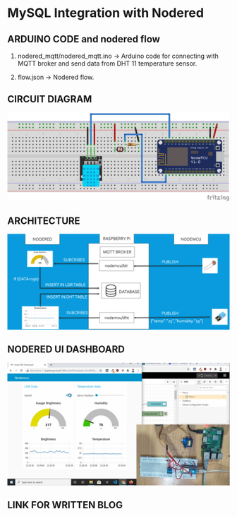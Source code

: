 # MySQL Integration with Nodered


## ARDUINO CODE and nodered flow

1. nodered_mqtt/nodered_mqtt.ino -> Arduino code for connecting with MQTT broker and send data from DHT 11 temperature sensor.

2. flow.json -> Nodered flow.

## CIRCUIT DIAGRAM

![](mqtt_sql.png)


## ARCHITECTURE

![](arc.png)


## NODERED UI DASHBOARD

![](ui.png)


## LINK FOR WRITTEN BLOG


